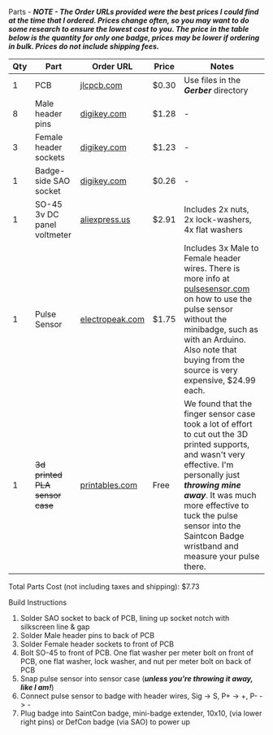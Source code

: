 Parts - ***NOTE - The Order URLs provided were the best prices I could find at the time that I ordered. Prices change often, so you may want to do some research to ensure the lowest cost to you. The price in the table below is the quantity for only one badge, prices may be lower if ordering in bulk. Prices do not include shipping fees.***

| Qty | Part | Order URL | Price | Notes |
| --- | ---- | --------- | ----- | ----- |
| 1 | PCB | [jlcpcb.com](https://jlcpcb.com) | $0.30 | Use files in the ***Gerber*** directory |
| 8 | Male header pins | [digikey.com](https://www.digikey.com/en/products/detail/adam-tech/PH1-08-UA/9830442) | $1.28 | - |
| 3 | Female header sockets | [digikey.com](https://www.digikey.com/en/products/detail/samtec-inc/SSW-101-01-T-S/1112304) | $1.23 | - |
| 1 | Badge-side SAO socket | [digikey.com](https://www.digikey.com/en/products/detail/adam-tech/BHR-06-VUA/10414837) | $0.26 | - |
| 1 | SO-45 3v DC panel voltmeter | [aliexpress.us](https://www.aliexpress.us/item/3256806004338224.html) | $2.91 | Includes 2x nuts, 2x lock-washers, 4x flat washers |
| 1 | Pulse Sensor | [electropeak.com](https://electropeak.com/pulsesensor) | $1.75 | Includes 3x Male to Female header wires. There is more info at [pulsesensor.com](https://pulsesensor.com) on how to use the pulse sensor without the minibadge, such as with an Arduino. Also note that buying from the source is very expensive, $24.99 each.
| 1 | ~~3d printed PLA sensor case~~ | [printables.com](https://www.printables.com/model/308807-3d-printed-pulse-sensor-case) | Free | We found that the finger sensor case took a lot of effort to cut out the 3D printed supports, and wasn't very effective. I'm personally just ***throwing mine away***. It was much more effective to tuck the pulse sensor into the Saintcon Badge wristband and measure your pulse there. |

Total Parts Cost (not including taxes and shipping): $7.73

Build Instructions
1. Solder SAO socket to back of PCB, lining up socket notch with silkscreen line & gap
2. Solder Male header pins to back of PCB
3. Solder Female header sockets to front of PCB
4. Bolt SO-45 to front of PCB. One flat washer per meter bolt on front of PCB, one flat washer, lock washer, and nut per meter bolt on back of PCB
5. Snap pulse sensor into sensor case (***unless you're throwing it away, like I am!***)
6. Connect pulse sensor to badge with header wires, Sig -> S, P+ -> +, P- -> -
7. Plug badge into SaintCon badge, mini-badge extender, 10x10, (via lower right pins) or DefCon badge (via SAO) to power up
